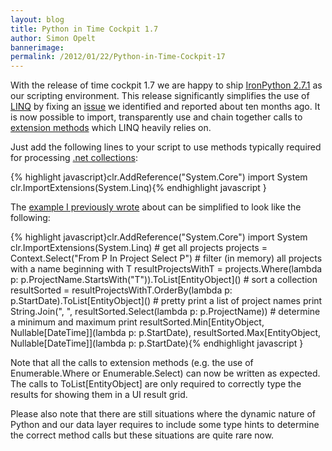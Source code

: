 ```yaml
---
layout: blog
title: Python in Time Cockpit 1.7
author: Simon Opelt
bannerimage: 
permalink: /2012/01/22/Python-in-Time-Cockpit-17
---
```


<p xmlns="http://www.w3.org/1999/xhtml">With the release of time cockpit 1.7 we are happy to ship <a href="http://ironpython.codeplex.com/releases/view/62475" target="_blank">IronPython 2.7.1</a> as our scripting environment. This release significantly simplifies the use of <a href="http://msdn.microsoft.com/en-us/library/bb397926.aspx" target="_blank">LINQ</a> by fixing an <a href="http://ironpython.codeplex.com/workitem/30379" target="_blank">issue</a> we identified and reported about ten months ago. It is now possible to import, transparently use and chain together calls to <a href="http://msdn.microsoft.com/en-us/library/bb383977.aspx" target="_blank">extension methods</a> which LINQ heavily relies on.</p><p xmlns="http://www.w3.org/1999/xhtml">Just add the following lines to your script to use methods typically required for processing <a href="http://msdn.microsoft.com/en-us/library/system.collections.generic.aspx" target="_blank">.net collections</a>:</p>{% highlight javascript}clr.AddReference(&quot;System.Core&quot;)&#xA;import System&#xA;clr.ImportExtensions(System.Linq){% endhighlight javascript }<p xmlns="http://www.w3.org/1999/xhtml">The <a href="~/blog/2010/03/31/Using-LINQ-in-IronPython-26">example I previously wrote</a> about can be simplified to look like the following:</p>{% highlight javascript}clr.AddReference(&quot;System.Core&quot;)&#xA;import System&#xA;clr.ImportExtensions(System.Linq)&#xA;&#xA;# get all projects&#xA;projects = Context.Select(&quot;From P In Project Select P&quot;)&#xA;&#xA;# filter (in memory) all projects with a name beginning with T&#xA;resultProjectsWithT = projects.Where(lambda p: p.ProjectName.StartsWith(&quot;T&quot;)).ToList[EntityObject]()&#xA;&#xA;# sort a collection&#xA;resultSorted = resultProjectsWithT.OrderBy(lambda p: p.StartDate).ToList[EntityObject]()&#xA;&#xA;# pretty print a list of project names&#xA;print String.Join(&quot;, &quot;, resultSorted.Select(lambda p: p.ProjectName))&#xA;&#xA;# determine a minimum and maximum&#xA;print resultSorted.Min[EntityObject, Nullable[DateTime]](lambda p: p.StartDate), resultSorted.Max[EntityObject, Nullable[DateTime]](lambda p: p.StartDate){% endhighlight javascript }<p xmlns="http://www.w3.org/1999/xhtml">Note that all the calls to extension methods (e.g. the use of Enumerable.Where or Enumerable.Select) can now be written as expected. The calls to ToList[EntityObject] are only required to correctly type the results for showing them in a UI result grid.</p><p xmlns="http://www.w3.org/1999/xhtml">Please also note that there are still situations where the dynamic nature of Python and our data layer requires to include some type hints to determine the correct method calls but these situations are quite rare now.</p>